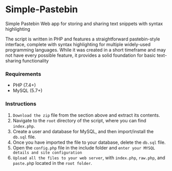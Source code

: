 # Simple-Pastebin
Simple Pastebin Web app for storing and sharing text snippets with syntax highlighting

The script is written in PHP and features a straightforward pastebin-style interface, complete with syntax highlighting for multiple widely-used programming languages. While it was created in a short timeframe and may not have every possible feature, it provides a solid foundation for basic text-sharing functionality

### Requirements
  * PHP (7.4+)
  * MySQL (5.7+)

### Instructions
   1. `Download the zip` file from the section above and extract its contents.
   2. Navigate to the `root` directory of the script, where you can find `index.php`.
   3. Create a user and database for MySQL, and then import/install the `db.sql` file.
   4. Once you have imported the file to your database, delete the `db.sql` file.
   5. Open the `config.php` file in the include folder and `enter your MYSQL details and site configuration`
   6. `Upload all the files to your web server`, with `index.php`, `raw.php`, and `paste.ph`p located in the `root folder`.
